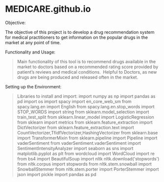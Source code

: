 # MEDICARE.github.io

Objective:


The objective of this project is to develop a drug recommendation system for medical practitioners to get information on the popular drugs in the market at any point of time.

Functionality and Usage:

> Main functionality of this tool is to recommend drugs available in the market to doctors based on a recommended rating score provided by   patient’s reviews and medical conditions. 
> Helpful to Doctors, as new drugs are being produced and released often in the market.

Setting up the Environment:
> Libraries to install and import:
  import numpy as np
  import pandas as pd
  import os
  import spacy
  import en_core_web_sm
  from spacy.lang.en import English
  from spacy.lang.en.stop_words import STOP_WORDS
  import string
  from sklearn.model_selection import train_test_split
  from sklearn.linear_model import LogisticRegression
  from sklearn import metrics
  from sklearn.feature_extraction import DictVectorizer
  from sklearn.feature_extraction.text import CountVectorizer,TfidfVectorizer,HashingVectorizer
  from sklearn.base import TransformerMixin
  from sklearn.pipeline import Pipeline
  import vaderSentiment
  from vaderSentiment.vaderSentiment import SentimentIntensityAnalyzer
  import seaborn as sns
  import matplotlib.pyplot as plt
  from wordcloud import WordCloud
  import re
  from bs4 import BeautifulSoup
  import nltk
  nltk.download('stopwords')
  from nltk.corpus import stopwords
  from nltk.stem.snowball import SnowballStemmer
  from nltk.stem.porter import PorterStemmer
  import json
  import pickle
  import pandas as pd
